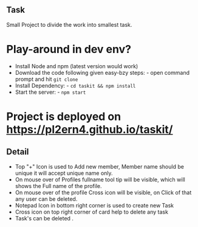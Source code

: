 ## Task

Small Project to divide the work into smallest task.

# Play-around in dev env?

 - Install Node and npm (latest version would work)
 - Download the code following given easy-bzy steps:
        - open command prompt and hit `git clone `
 - Install Dependency:
        - `cd taskit && npm install`
 - Start the server:
        - `npm start`

# Project is deployed on https://pl2ern4.github.io/taskit/
        
            

## Detail
- Top "+" Icon is used to Add new member, Member name should be unique it will accept   unique name only.
- On mouse over of Profiles fullname tool tip will be visible, which will shows the Full name of the profile.
- On mouse over of the profile Cross icon will be visible, on Click of that any user can be deleted.
- Notepad Icon in bottom right corner is used to create new Task
- Cross icon on top right corner of card help to delete any task
- Task's can be deleted  . 


